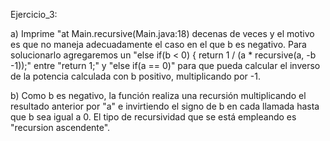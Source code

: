Ejercicio_3:

a) Imprime "at Main.recursive(Main.java:18) decenas de veces y el motivo es que no maneja adecuadamente el caso en el que b es negativo. Para solucionarlo agregaremos un "else if(b < 0) { return 1 / (a * recursive(a, -b -1));" entre "return 1;" y "else if(a == 0)" para que pueda calcular el inverso de la potencia calculada con b positivo, multiplicando por -1.

b) Como b es negativo, la función realiza una recursión multiplicando el resultado anterior por "a" e invirtiendo el signo de b en cada llamada hasta que b sea igual a 0. El tipo de recursividad que se está empleando es "recursion ascendente".
